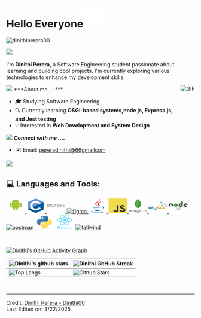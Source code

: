 <h1 aline ="center">Hello Everyone<img src="https://github.com/Kathryn-Jie/Kathryn-Jie/blob/main/wave.gif" width="60px"/></h1>
<p align="left"> <img src="https://komarev.com/ghpvc/?username=dinithiperera00&label=Profile%20views&color=0e75b6&style=flat" alt="dinithiperera00" /> </p>
</p>

<p align="left">
 <img src="https://readme-typing-svg.herokuapp.com/?lines=Welcome+to+my+GitHub+Profile!&center=true&width=360&height=30">
</p>

<p>I'm <strong>Dinithi Perera</strong>, a Software Engineering student passionate about learning and building cool projects. I'm currently exploring various technologies to enhance my development skills.</p>
<img align="right" alt="GIF" height="160px" src="https://media.giphy.com/media/Ah3zHH7hvsSB2/giphy.gif" />
<img src="https://media.giphy.com/media/iY8CRBdQXODJSCERIr/giphy.gif" width="30px">&nbsp;***About me ....***
<ul>
  <li>🎓 Studying Software Engineering</li>
  <li>🔍 Currently learning <strong>OSGi-based systems,node js, Express.js, and Jest testing</strong></li>
  <li>💡 Interested in <strong>Web Development and System Design</strong></li>
</ul>

<img src="https://media.giphy.com/media/iY8CRBdQXODJSCERIr/giphy.gif" width="30px">&nbsp;***Connect with me ....***
<ul>
 <li>✉️ Email: <a href="mailto:your.email@example.com">pereradinithi@66gmailcom</a></li>
</ul>

<img src="https://user-images.githubusercontent.com/73097560/115834477-dbab4500-a447-11eb-908a-139a6edaec5c.gif">

<h2 align="left"> 💻 Languages and Tools:</h2>
<p align="left"> <a href="https://developer.android.com" target="_blank" rel="noreferrer"> <img src="https://raw.githubusercontent.com/devicons/devicon/master/icons/android/android-original-wordmark.svg" alt="android" width="50" height="40"/> </a> <a href="https://www.cprogramming.com/" target="_blank" rel="noreferrer"> <img src="https://raw.githubusercontent.com/devicons/devicon/master/icons/c/c-original.svg" alt="c" width="50" height="40"/> </a> <a href="https://expressjs.com" target="_blank" rel="noreferrer"> <img src="https://raw.githubusercontent.com/devicons/devicon/master/icons/express/express-original-wordmark.svg" alt="express" width="50" height="40"/> </a> <a href="https://www.figma.com/" target="_blank" rel="noreferrer"> <img src="https://www.vectorlogo.zone/logos/figma/figma-icon.svg" alt="figma" width="50" height="40"/> </a> <a href="https://www.java.com" target="_blank" rel="noreferrer"> <img src="https://raw.githubusercontent.com/devicons/devicon/master/icons/java/java-original.svg" alt="java" width="50" height="40"/> </a> <a href="https://developer.mozilla.org/en-US/docs/Web/JavaScript" target="_blank" rel="noreferrer"> <img src="https://raw.githubusercontent.com/devicons/devicon/master/icons/javascript/javascript-original.svg" alt="javascript" width="50" height="40"/> </a> <a href="https://www.mongodb.com/" target="_blank" rel="noreferrer"> <img src="https://raw.githubusercontent.com/devicons/devicon/master/icons/mongodb/mongodb-original-wordmark.svg" alt="mongodb" width="50" height="40"/> </a> <a href="https://www.mysql.com/" target="_blank" rel="noreferrer"> <img src="https://raw.githubusercontent.com/devicons/devicon/master/icons/mysql/mysql-original-wordmark.svg" alt="mysql" width="50" height="40"/> </a> <a href="https://nodejs.org" target="_blank" rel="noreferrer"> <img src="https://raw.githubusercontent.com/devicons/devicon/master/icons/nodejs/nodejs-original-wordmark.svg" alt="nodejs" width="50" height="40"/> </a> <a href="https://postman.com" target="_blank" rel="noreferrer"> <img src="https://www.vectorlogo.zone/logos/getpostman/getpostman-icon.svg" alt="postman" width="50" height="40"/> </a> <a href="https://www.python.org" target="_blank" rel="noreferrer"> <img src="https://raw.githubusercontent.com/devicons/devicon/master/icons/python/python-original.svg" alt="python" width="50" height="40"/> </a> <a href="https://reactjs.org/" target="_blank" rel="noreferrer"> <img src="https://raw.githubusercontent.com/devicons/devicon/master/icons/react/react-original-wordmark.svg" alt="react" width="50" height="40"/> </a> <a href="https://tailwindcss.com/" target="_blank" rel="noreferrer"> <img src="https://www.vectorlogo.zone/logos/tailwindcss/tailwindcss-icon.svg" alt="tailwind" width="50" height="40"/> </a> </p>


 <br>
  
[![Dinithi's GitHub Activity Graph](https://activity-graph.herokuapp.com/graph?username=DinithiPerera00&theme=tokyonight)](https://git.io/praveenscience)

| ![Dinithi's github stats](https://github-readme-stats.vercel.app/api?username=DinithiPerera00&show_icons=true&theme=tokyonight) | ![Dinithi GitHub Streak](https://github-readme-streak-stats.herokuapp.com/?user=DinithiPerera00&theme=tokyonight) |
| --- | --- |
| ![Top Langs](https://github-readme-stats.vercel.app/api/top-langs/?username=DinithiPerera00&theme=tokyonight) | ![Github Stars](https://github-readme-stats.vercel.app/api?username=DinithiPerera00&show_icons=true&locale=en&count_private=true&hide_rank=true&custom_title=My%20GitHub%20Stats&disable_animations=true&theme=tokyonight) |

<br>


------
Credit: [Dinithi Perera - Dinithi00](https://github.com/DinithiPerera00) <br>
Last Edited on: 3/22/2025

